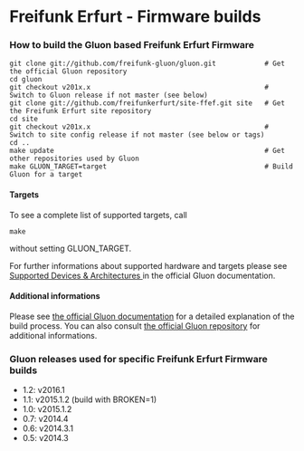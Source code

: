 # Freifunk Erfurt - Firmware builds

### How to build the Gluon based Freifunk Erfurt Firmware

    git clone git://github.com/freifunk-gluon/gluon.git            # Get the official Gluon repository
    cd gluon
    git checkout v201x.x                                           # Switch to Gluon release if not master (see below)
    git clone git://github.com/freifunkerfurt/site-ffef.git site   # Get the Freifunk Erfurt site repository
    cd site
    git checkout v201x.x                                           # Switch to site config release if not master (see below or tags)
    cd ..
    make update                                                    # Get other repositories used by Gluon
    make GLUON_TARGET=target                                       # Build Gluon for a target

#### Targets

To see a complete list of supported targets, call

    make

without setting GLUON_TARGET.

For further informations about supported hardware and targets please see [Supported Devices & Architectures ](http://gluon.readthedocs.io/en/latest/index.html#supported-devices-architectures) in the official Gluon documentation.

#### Additional informations

Please see [the official Gluon documentation](http://gluon.readthedocs.io/en/latest/user/getting_started.html) for a detailed explanation of the build process. You can also consult [the official Gluon repository](https://github.com/freifunk-gluon/gluon) for additional informations.

### Gluon releases used for specific Freifunk Erfurt Firmware builds

- 1.2: v2016.1
- 1.1: v2015.1.2 (build with BROKEN=1)
- 1.0: v2015.1.2
- 0.7: v2014.4
- 0.6: v2014.3.1
- 0.5: v2014.3

